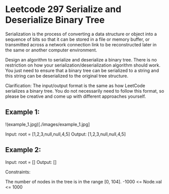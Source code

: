 # Leetcode 297 Serialize and Deserialize Binary Tree

Serialization is the process of converting a data structure or object into a sequence of bits so that it can be stored in a file or memory buffer, or transmitted across a network connection link to be reconstructed later in the same or another computer environment.

Design an algorithm to serialize and deserialize a binary tree. There is no restriction on how your serialization/deserialization algorithm should work. You just need to ensure that a binary tree can be serialized to a string and this string can be deserialized to the original tree structure.

Clarification: The input/output format is the same as how LeetCode serializes a binary tree. You do not necessarily need to follow this format, so please be creative and come up with different approaches yourself.

## Example 1:

!(example_1.jpg)[./images/example_1.jpg]

Input: root = [1,2,3,null,null,4,5]
Output: [1,2,3,null,null,4,5]

## Example 2:

Input: root = []
Output: []

Constraints:

The number of nodes in the tree is in the range [0, 104].
-1000 <= Node.val <= 1000
